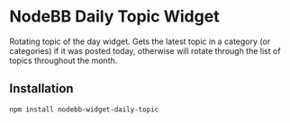 # NodeBB Daily Topic Widget

Rotating topic of the day widget. Gets the latest topic in a category (or categories) if it was posted today, otherwise will rotate through the list of topics throughout the month.

## Installation

    npm install nodebb-widget-daily-topic
